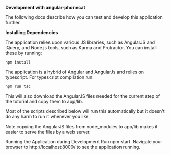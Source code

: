 <b>Development with angular-phonecat</b>

The following docs describe how you can test and develop this application further.

<b>Installing Dependencies</b>

The application relies upon various JS libraries, such as AngularJS and jQuery, and Node.js tools, such as Karma and Protractor. You can install these by running:

`npm install`

The application is a hybrid of Angular and AngularJs and relies on typescript. For typescript compilation run:

`npm run tsc`

This will also download the AngularJS files needed for the current step of the tutorial and copy them to app/lib.

Most of the scripts described below will run this automatically but it doesn't do any harm to run it whenever you like.

Note copying the AngularJS files from node_modules to app/lib makes it easier to serve the files by a web server.

Running the Application during Development
Run npm start.
Navigate your browser to http://localhost:8000/ to see the application running.

